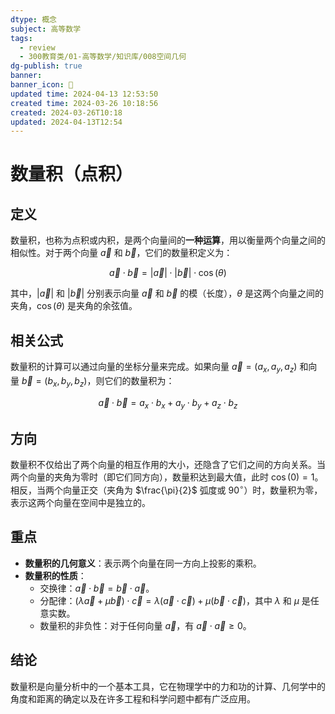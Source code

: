 ```yaml
---
dtype: 概念
subject: 高等数学
tags:
  - review
  - 300教育类/01-高等数学/知识库/008空间几何
dg-publish: true
banner: 
banner_icon: 🧠
updated time: 2024-04-13 12:53:50
created time: 2024-03-26 10:18:56
created: 2024-03-26T10:18
updated: 2024-04-13T12:54
---
```

# 数量积（点积）

## 定义
数量积，也称为点积或内积，是两个向量间的**一种运算**，用以衡量两个向量之间的相似性。对于两个向量 $\vec{a}$ 和 $\vec{b}$，它们的数量积定义为：

$$\vec{a} \cdot \vec{b} = | \vec{a} | \cdot | \vec{b} | \cdot \cos(\theta)$$

其中，$|\vec{a}|$ 和 $|\vec{b}|$ 分别表示向量 $\vec{a}$ 和 $\vec{b}$ 的模（长度），$\theta$ 是这两个向量之间的夹角，$\cos(\theta)$ 是夹角的余弦值。

## 相关公式
数量积的计算可以通过向量的坐标分量来完成。如果向量 $\vec{a} = (a_x, a_y, a_z)$ 和向量 $\vec{b} = (b_x, b_y, b_z)$，则它们的数量积为：

$$\vec{a} \cdot \vec{b} = a_x \cdot b_x + a_y \cdot b_y + a_z \cdot b_z$$

## 方向
数量积不仅给出了两个向量的相互作用的大小，还隐含了它们之间的方向关系。当两个向量的夹角为零时（即它们同方向），数量积达到最大值，此时 $\cos(0) = 1$。相反，当两个向量正交（夹角为 $\frac{\pi}{2}$ 弧度或 $90^\circ$）时，数量积为零，表示这两个向量在空间中是独立的。

## 重点
- **数量积的几何意义**：表示两个向量在同一方向上投影的乘积。
- **数量积的性质**：
  - 交换律：$\vec{a} \cdot \vec{b} = \vec{b} \cdot \vec{a}$。
  - 分配律：$(\lambda \vec{a} + \mu \vec{b}) \cdot \vec{c} = \lambda (\vec{a} \cdot \vec{c}) + \mu (\vec{b} \cdot \vec{c})$，其中 $\lambda$ 和 $\mu$ 是任意实数。
  - 数量积的非负性：对于任何向量 $\vec{a}$，有 $\vec{a} \cdot \vec{a} \geq 0$。

## 结论
数量积是向量分析中的一个基本工具，它在物理学中的力和功的计算、几何学中的角度和距离的确定以及在许多工程和科学问题中都有广泛应用。


